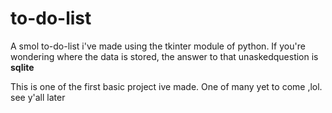 # to-do-list
A smol to-do-list i've made using the tkinter module of python. 
If you're wondering where the data is stored, the answer to that unaskedquestion is **sqlite**



This is one of the first basic project ive made. One of many yet to come ,lol.
see y'all later
